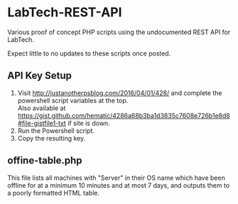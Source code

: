 # LabTech-REST-API

Various proof of concept PHP scripts using the undocumented REST API for LabTech.

Expect little to no updates to these scripts once posted.

## API Key Setup

1. Visit http://justanotherpsblog.com/2016/04/01/428/ and complete the powershell script variables at the top.  
Also available at https://gist.github.com/hematic/4286a68b3ba1d3835c7608e726b1e8d8#file-gistfile1-txt if site is down.
2. Run the Powershell script.
3. Copy the resulting key.

## offine-table.php

This file lists all machines with "Server" in their OS name which have been offline for at a minimum 10 minutes and at most 7 days, and outputs them to a poorly formatted HTML table.
